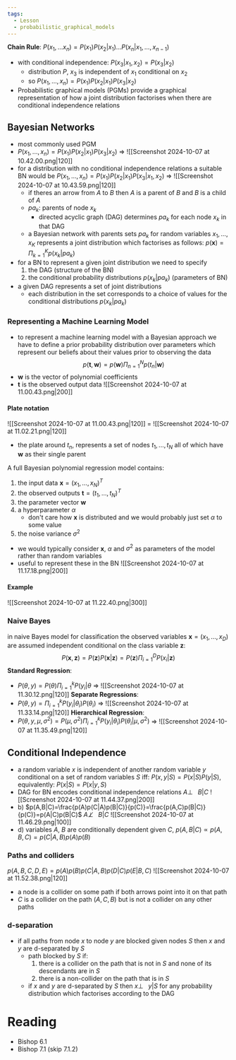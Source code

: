 ```yaml
---
tags:
  - Lesson
  - probabilistic_graphical_models
---
```

**Chain Rule**: $P(x_1,...x_n)=P(x_1)P(x_2|x_1)...P(x_n|x_1,...,x_{n-1})$
- with conditional independence: $P(x_3|x_1,x_2)=P(x_3|x_2)$
	- distribution $P$, $x_3$ is independent of $x_1$ conditional on $x_2$
	- so $P(x_1,...,x_n)=P(x_1)P(x_2|x_1)P(x_3|x_2)$
- Probabilistic graphical models (PGMs) provide a graphical representation of how a joint distribution factorises when there are conditional independence relations
## Bayesian Networks
- most commonly used PGM
- $P(x_1,...,x_n)=P(x_1)P(x_2|x_1)P(x_3|x_2)$ $\Rightarrow$ ![[Screenshot 2024-10-07 at 10.42.00.png|120]]
- for a distribution with no conditional independence relations a suitable BN would be $P(x_1,...,x_n)=P(x_1)P(x_2|x_1)P(x_3|x_1, x_2)$ $\Rightarrow$  ![[Screenshot 2024-10-07 at 10.43.59.png|120]]
	- if theres an arrow from $A$ to $B$ then $A$ is a parent of $B$ and $B$ is a child of $A$
	- $pa_k$: parents of node $x_k$
		- directed acyclic graph (DAG) determines $pa_k$ for each node $x_k$ in that DAG
	- a Bayesian network with parents sets $pa_k$ for random variables $x_1,...,x_K$ represents a joint distribution which factorises as follows: $p(\boldsymbol{x})=\Pi_{k=1}^Kp(x_k|pa_k)$ 
- for a BN to represent a given joint distribution we need to specify
	1. the DAG (structure of the BN)
	2. the conditional probability distributions $p(x_k|pa_k)$ (parameters of BN)
- a given DAG represents a set of joint distributions
	- each distribution in the set corresponds to a choice of values for the conditional distributions $p(x_k|pa_k)$
### Representing a Machine Learning Model
- to represent a machine learning model with a Bayesian approach we have to define a prior probability distribution over parameters which represent our beliefs about their values prior to observing the data
$$
p(\boldsymbol{t}, \boldsymbol{w})=p(\boldsymbol{w})\Pi_{n=1}^{N}p(t_n|\boldsymbol{w})
$$
- $\boldsymbol{w}$ is the vector of polynomial coefficients
- $\boldsymbol{t}$ is the observed output data
![[Screenshot 2024-10-07 at 11.00.43.png|200]]
#### Plate notation
![[Screenshot 2024-10-07 at 11.00.43.png|120]] $=$ ![[Screenshot 2024-10-07 at 11.02.21.png|120]]
- the plate around $t_n$, represents a set of nodes $t_1,...,t_N$ all of which have $\boldsymbol{w}$ as their single parent


A full Bayesian polynomial regression model contains:
1. the input data $\boldsymbol{x}=(x_1,...,x_N)^T$
2. the observed outputs $\boldsymbol{t}=(t_1,...,t_N)^T$
3. the parameter vector $\boldsymbol{w}$
4. a hyperparameter $\alpha$ 
	- don't care how $\boldsymbol{x}$ is distributed and we would probably just set $\alpha$ to some value
5. the noise variance $\sigma^2$
- we would typically consider $\boldsymbol{x}$, $\alpha$ and $\sigma^2$ as parameters of the model rather than random variables
- useful to represent these in the BN
![[Screenshot 2024-10-07 at 11.17.18.png|200]]
#### Example
![[Screenshot 2024-10-07 at 11.22.40.png|300]]
### Naive Bayes 
in naive Bayes model for classification the observed variables $\boldsymbol{x}=(x_1,...,x_D)$ are assumed independent conditional on the class variable $\boldsymbol{z}$:
$$
P(\boldsymbol{x},\boldsymbol{z})=P(\boldsymbol{z})P(\boldsymbol{x}|\boldsymbol{z})=P(\boldsymbol{z})\Pi_{i=1}^DP(x_i|\boldsymbol{z})
$$
**Standard Regression**:
- $P(\theta,y)=P(\theta)\Pi_{i=1}^kP(y_i|\theta$ $\Rightarrow$ ![[Screenshot 2024-10-07 at 11.30.12.png|120]]
**Separate Regressions**:
- $P(\theta, y)=\Pi_{i=1}^kP(y_i|\theta_i)P(\theta_i)$ $\Rightarrow$ ![[Screenshot 2024-10-07 at 11.33.14.png|120]]
**Hierarchical Regression**:
- $P(\theta,y,\mu,\sigma^2)=P(\mu, \sigma^2)\Pi_{i=1}^kP(y_i|\theta_i)P(\theta_i|\mu,\sigma^2)$ $\Rightarrow$ ![[Screenshot 2024-10-07 at 11.35.49.png|120]]
## Conditional Independence 
- a random variable $x$ is independent of another random variable $y$ conditional on a set of random variables $S$ iff: $P(x,y|S)=P(x|S)P(y|S)$, equivalently: $P(x|S)=P(x|y,S)$ 
- DAG for BN encodes conditional independence relations
$A{\perp\!\!\!}\;\: B|C$
![[Screenshot 2024-10-07 at 11.44.37.png|200]]
- b) $p(A,B|C)=\frac{p(A)p(C|A)p(B|C)}{p(C)}=\frac{p(A,C)p(B|C)}{p(C)}=p(A|C)p(B|C)$
$A{\not\perp\!\!\!}\;\: B|C$ 
![[Screenshot 2024-10-07 at 11.46.29.png|100]]
- d) variables $A$, $B$ are conditionally dependent given $C$, $p(A, B|C)\propto p(A,B,C)=p(C|A,B)p(A)p(B)$
### Paths and colliders
$p(A,B,C,D,E)=p(A)p(B)p(C|A,B)p(D|C)p(E|B,C)$
![[Screenshot 2024-10-07 at 11.52.38.png|120]]
- a node is a collider on some path if both arrows point into it on that path
- $C$ is a collider on the path $(A,C,B)$ but is not a collider on any other paths
### d-separation
- if all paths from node $x$ to node $y$ are blocked given nodes $S$ then $x$ and $y$ are d-separated by $S$ 
	- path blocked by $S$ if:
		1. there is a collider on the path that is not in $S$ and none of its descendants are in $S$
		2. there is a non-collider on the path that is in $S$
	- if $x$ and $y$ are d-separated by $S$ then $x{\perp\!\!\!}\;\: y|S$ for any probability distribution which factorises according to the DAG
# Reading
- Bishop 6.1
- Bishop 7.1 (skip 7.1.2)